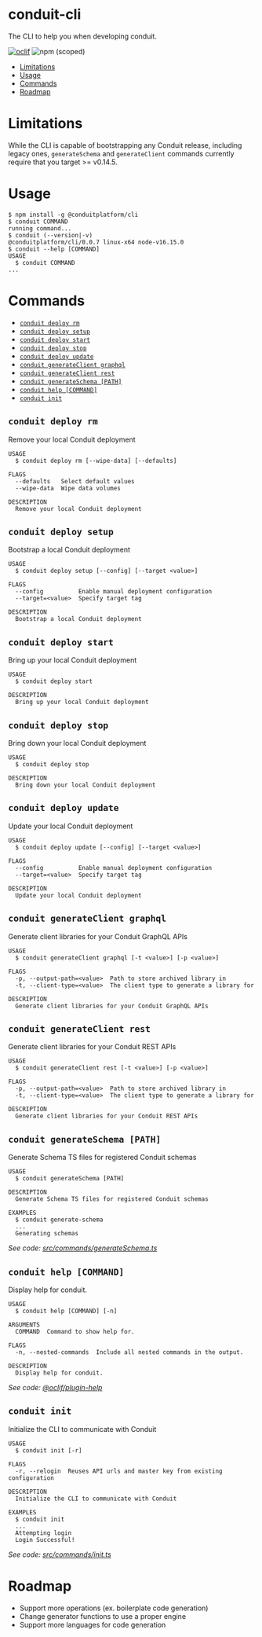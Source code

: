 conduit-cli
===========

The CLI to help you when developing conduit.

[![oclif](https://img.shields.io/badge/cli-oclif-brightgreen.svg?style=for-the-badge)](https://oclif.io)
![npm (scoped)](https://img.shields.io/npm/v/@conduitplatform/cli?style=for-the-badge)

[//]: # ([![Version]&#40;https://img.shields.io/npm/v/conduit-cli.svg&#41;]&#40;https://npmjs.org/package/conduit-cli&#41;)

[//]: # ([![Downloads/week]&#40;https://img.shields.io/npm/dw/conduit-cli.svg&#41;]&#40;https://npmjs.org/package/@conduitplatform/cli&#41;)

[//]: # ([![License]&#40;https://img.shields.io/npm/l/conduit-cli.svg&#41;]&#40;https://github.com/ConduitPlatform/CLI/blob/main/package.json&#41;)

<!-- toc -->
* [Limitations](#limitations)
* [Usage](#usage)
* [Commands](#commands)
* [Roadmap](#roadmap)
<!-- tocstop -->

# Limitations

While the CLI is capable of bootstrapping any Conduit release, including legacy ones,
 `generateSchema` and `generateClient` commands currently require that you target >= v0.14.5.

# Usage
<!-- usage -->
```sh-session
$ npm install -g @conduitplatform/cli
$ conduit COMMAND
running command...
$ conduit (--version|-v)
@conduitplatform/cli/0.0.7 linux-x64 node-v16.15.0
$ conduit --help [COMMAND]
USAGE
  $ conduit COMMAND
...
```
<!-- usagestop -->

# Commands
<!-- commands -->
* [`conduit deploy rm`](#conduit-deploy-rm)
* [`conduit deploy setup`](#conduit-deploy-setup)
* [`conduit deploy start`](#conduit-deploy-start)
* [`conduit deploy stop`](#conduit-deploy-stop)
* [`conduit deploy update`](#conduit-deploy-update)
* [`conduit generateClient graphql`](#conduit-generateclient-graphql)
* [`conduit generateClient rest`](#conduit-generateclient-rest)
* [`conduit generateSchema [PATH]`](#conduit-generateschema-path)
* [`conduit help [COMMAND]`](#conduit-help-command)
* [`conduit init`](#conduit-init)

## `conduit deploy rm`

Remove your local Conduit deployment

```
USAGE
  $ conduit deploy rm [--wipe-data] [--defaults]

FLAGS
  --defaults   Select default values
  --wipe-data  Wipe data volumes

DESCRIPTION
  Remove your local Conduit deployment
```

## `conduit deploy setup`

Bootstrap a local Conduit deployment

```
USAGE
  $ conduit deploy setup [--config] [--target <value>]

FLAGS
  --config          Enable manual deployment configuration
  --target=<value>  Specify target tag

DESCRIPTION
  Bootstrap a local Conduit deployment
```

## `conduit deploy start`

Bring up your local Conduit deployment

```
USAGE
  $ conduit deploy start

DESCRIPTION
  Bring up your local Conduit deployment
```

## `conduit deploy stop`

Bring down your local Conduit deployment

```
USAGE
  $ conduit deploy stop

DESCRIPTION
  Bring down your local Conduit deployment
```

## `conduit deploy update`

Update your local Conduit deployment

```
USAGE
  $ conduit deploy update [--config] [--target <value>]

FLAGS
  --config          Enable manual deployment configuration
  --target=<value>  Specify target tag

DESCRIPTION
  Update your local Conduit deployment
```

## `conduit generateClient graphql`

Generate client libraries for your Conduit GraphQL APIs

```
USAGE
  $ conduit generateClient graphql [-t <value>] [-p <value>]

FLAGS
  -p, --output-path=<value>  Path to store archived library in
  -t, --client-type=<value>  The client type to generate a library for

DESCRIPTION
  Generate client libraries for your Conduit GraphQL APIs
```

## `conduit generateClient rest`

Generate client libraries for your Conduit REST APIs

```
USAGE
  $ conduit generateClient rest [-t <value>] [-p <value>]

FLAGS
  -p, --output-path=<value>  Path to store archived library in
  -t, --client-type=<value>  The client type to generate a library for

DESCRIPTION
  Generate client libraries for your Conduit REST APIs
```

## `conduit generateSchema [PATH]`

Generate Schema TS files for registered Conduit schemas

```
USAGE
  $ conduit generateSchema [PATH]

DESCRIPTION
  Generate Schema TS files for registered Conduit schemas

EXAMPLES
  $ conduit generate-schema
  ...
  Generating schemas
```

_See code: [src/commands/generateSchema.ts](https://github.com/ConduitPlatform/CLI/blob/v0.0.5/src/commands/generateSchema.ts)_

## `conduit help [COMMAND]`

Display help for conduit.

```
USAGE
  $ conduit help [COMMAND] [-n]

ARGUMENTS
  COMMAND  Command to show help for.

FLAGS
  -n, --nested-commands  Include all nested commands in the output.

DESCRIPTION
  Display help for conduit.
```

_See code: [@oclif/plugin-help](https://github.com/oclif/plugin-help/blob/v5.1.12/src/commands/help.ts)_

## `conduit init`

Initialize the CLI to communicate with Conduit

```
USAGE
  $ conduit init [-r]

FLAGS
  -r, --relogin  Reuses API urls and master key from existing configuration

DESCRIPTION
  Initialize the CLI to communicate with Conduit

EXAMPLES
  $ conduit init
  ...
  Attempting login
  Login Successful!
```

_See code: [src/commands/init.ts](https://github.com/ConduitPlatform/CLI/blob/v0.0.5/src/commands/init.ts)_
<!-- commandsstop -->

# Roadmap
* Support more operations (ex. boilerplate code generation)
* Change generator functions to use a proper engine
* Support more languages for code generation
